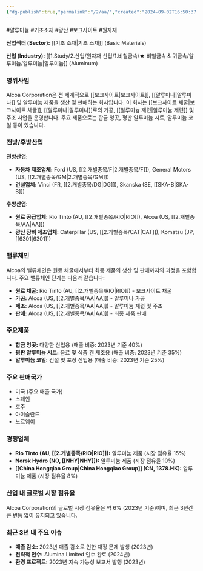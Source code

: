 ```yaml
---
{"dg-publish":true,"permalink":"/2/aa/","created":"2024-09-02T16:50:37.850+09:00","updated":"2025-07-29T21:37:04.234+09:00"}
---
```


#알루미늄 #기초소재 #광산 #보그사이트 #원자재 

**산업섹터 (Sector):** [[기초 소재\|기초 소재]] (Basic Materials)  

**산업 (Industry):** [[1.Study/2.산업/원자재 산업/1.비철금속/★ 비철금속 & 귀금속/알루미늄/알루미늄\|알루미늄]] (Aluminum)

### 영위사업

Alcoa Corporation은 전 세계적으로 [[보크사이트\|보크사이트]], [[알루미나\|알루미나]] 및 알루미늄 제품을 생산 및 판매하는 회사입니다. 이 회사는 [[보크사이트 채굴\|보크사이트 채굴]], [[알루미나\|알루미나]]로의 가공, [[알루미늄 제련\|알루미늄 제련]] 및 주조 사업을 운영합니다. 주요 제품으로는 합금 잉곳, 평판 알루미늄 시트, 알루미늄 코일 등이 있습니다.

### 전방/후방산업

**전방산업:**

- **자동차 제조업체:** Ford (US, [[2.개별종목/F\|2.개별종목/F]]), General Motors (US, [[2.개별종목/GM\|2.개별종목/GM]])
- **건설업체:** Vinci (FR, [[2.개별종목/DG\|DG]]), Skanska (SE, [[SKA-B\|SKA-B]])

**후방산업:**

- **원료 공급업체:** Rio Tinto (AU, [[2.개별종목/RIO\|RIO]]), Alcoa (US, [[2.개별종목/AA\|AA]])
- **광산 장비 제조업체:** Caterpillar (US, [[2.개별종목/CAT\|CAT]]), Komatsu (JP, [[6301\|6301]])

### 밸류체인

Alcoa의 밸류체인은 원료 채굴에서부터 최종 제품의 생산 및 판매까지의 과정을 포함합니다. 주요 밸류체인 단계는 다음과 같습니다:

- **원료 채굴:** Rio Tinto (AU, [[2.개별종목/RIO\|RIO]]) - 보크사이트 채굴
- **가공:** Alcoa (US, [[2.개별종목/AA\|AA]]) - 알루미나 가공
- **제조:** Alcoa (US, [[2.개별종목/AA\|AA]]) - 알루미늄 제련 및 주조
- **판매:** Alcoa (US, [[2.개별종목/AA\|AA]]) - 최종 제품 판매

### 주요제품

- **합금 잉곳:** 다양한 산업용 (매출 비중: 2023년 기준 40%)
- **평판 알루미늄 시트:** 음료 및 식품 캔 제조용 (매출 비중: 2023년 기준 35%)
- **알루미늄 코일:** 건설 및 포장 산업용 (매출 비중: 2023년 기준 25%)

### 주요 판매국가

- 미국 (주요 매출 국가)
- 스페인
- 호주
- 아이슬란드
- 노르웨이

### 경쟁업체

- **Rio Tinto (AU, [[2.개별종목/RIO\|RIO]]):** 알루미늄 제품 (시장 점유율 15%)
- **Norsk Hydro (NO, [[NHY\|NHY]]):** 알루미늄 제품 (시장 점유율 10%)
- **[[China Hongqiao Group\|China Hongqiao Group]] (CN, 1378.HK):** 알루미늄 제품 (시장 점유율 8%)

### 산업 내 글로벌 시장 점유율

Alcoa Corporation의 글로벌 시장 점유율은 약 6% (2023년 기준)이며, 최근 3년간 큰 변동 없이 유지되고 있습니다.

### 최근 3년 내 주요 이슈

- **매출 감소:** 2023년 매출 감소로 인한 재정 문제 발생 (2023년)
- **전략적 인수:** Alumina Limited 인수 완료 (2024년)
- **환경 프로젝트:** 2023년 지속 가능성 보고서 발행 (2023년)